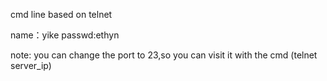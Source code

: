 cmd line based on telnet

name：yike passwd:ethyn

note: you can change  the port to 23,so you can visit it with the cmd (telnet server_ip)

